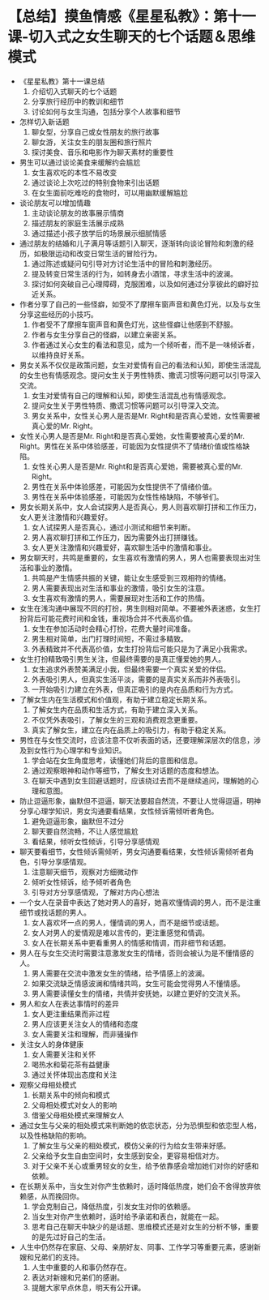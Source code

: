 # 【总结】摸鱼情感《星星私教》：第十一课-切入式之女生聊天的七个话题＆思维模式

-   《星星私教》第十一课总结
    1.  介绍切入式聊天的七个话题
    2.  分享旅行经历中的教训和细节
    3.  讨论如何与女生沟通，包括分享个人故事和细节
-   怎样切入新话题
    1.  聊女型，分享自己或女性朋友的旅行故事
    2.  聊女游，关注女生的朋友圈和旅行照片
    3.  探讨美食、音乐和电影作为聊天素材的重要性
-   男生可以通过谈论美食来缓解约会尴尬
    1.  女生喜欢吃的本性不易改变
    2.  通过谈论上次吃过的特别食物来引出话题
    3.  在女生面前吃难吃的食物时，可以用幽默缓解尴尬
-   谈论朋友可以增加情趣
    1.  主动谈论朋友的故事展示情商
    2.  描述朋友的家庭生活展示成熟
    3.  通过描述小孩子放学后的场景展示细腻情感
-   通过朋友的结婚和儿子满月等话题引入聊天，逐渐转向谈论冒险和刺激的经历，如极限运动和改变日常生活的冒险行为。
    1.  通过陈述或疑问句引导对方讨论生活中的冒险和刺激经历。
    2.  提及转变日常生活的行为，如转身去小酒馆，寻求生活中的波澜。
    3.  探讨如何突破自己心理障碍，克服困难，以及如何通过分享彼此的癖好拉近关系。
-   作者分享了自己的一些怪癖，如受不了摩擦车窗声音和黄色灯光，以及与女生分享这些经历的小技巧。
    1.  作者受不了摩擦车窗声音和黄色灯光，这些怪癖让他感到不舒服。
    2.  作者与女生分享自己的怪癖，以建立亲密关系。
    3.  作者通过关心女生的看法和意见，成为一个倾听者，而不是一味倾诉者，以维持良好关系。
-   男女关系不仅仅是政策问题，女生对爱情有自己的看法和认知，即使生活混乱的女生也有情感观念。提问女生关于男性特质、撒谎习惯等问题可以引导深入交流。
    1.  女生对爱情有自己的理解和认知，即使生活混乱也有情感观念。
    2.  提问女生关于男性特质、撒谎习惯等问题可以引导深入交流。
    3.  男女关系中，女性关心男人是否是Mr. Right和是否真心爱她，女性需要被真心爱的Mr. Right。
-   女性关心男人是否是Mr. Right和是否真心爱她，女性需要被真心爱的Mr. Right。男性在关系中体验感差，可能因为女性提供不了情绪价值或性格缺陷。
    1.  女性关心男人是否是Mr. Right和是否真心爱她，需要被真心爱的Mr. Right。
    2.  男性在关系中体验感差，可能因为女性提供不了情绪价值。
    3.  男性在关系中体验感差，可能因为女性性格缺陷，不够爷们。
-   男女长期关系中，女人会试探男人是否真心，男人则喜欢聊打拼和工作压力，女人更关注激情和兴趣爱好。
    1.  女人试探男人是否真心，通过小测试和细节来判断。
    2.  男人喜欢聊打拼和工作压力，因为需要外出打拼赚钱。
    3.  女人更关注激情和兴趣爱好，喜欢聊生活中的激情和事业。
-   男女聊天时，共鸣是重要的，女生喜欢有激情的男人，男人也需要表现出对生活和事业的激情。
    1.  共鸣是产生情感共振的关键，能让女生感受到三观相符的情绪。
    2.  男人需要表现出对生活和事业的激情，吸引女生的注意。
    3.  女生喜欢有激情的男人，需要展现对生活和工作的热情。
-   女生在浅沟通中展现不同的打扮，男生则相对简单。不要被外表迷惑，女生打扮背后可能花费时间和金钱，重视场合并不代表高价值。
    1.  女生在参加活动时会精心打扮，花费大量时间准备。
    2.  男生相对简单，出门打理时间短，不需过多精致。
    3.  外表精致并不代表高价值，女生打扮背后可能只是为了满足小我需求。
-   女生打扮精致吸引男生关注，但最终需要的是真正懂爱她的男人。
    1.  女生追求外表赞美满足小我，但最终需要一个真实关爱的伴侣。
    2.  外表吸引男人，但真实生活平淡，需要的是真实关系而非外表吸引。
    3.  一开始吸引力建立在外表，但真正吸引的是内在品质和行为方式。
-   了解女生内在生活模式和价值观，有助于建立稳定长期关系。
    1.  了解女生内在品质和生活方式，有助于建立深入关系。
    2.  不仅凭外表吸引，了解女生的三观和消费观念更重要。
    3.  真实了解女生，建立在内在品质上的吸引力，有助于稳定关系。
-   男性在与女性交流时，应该注意不仅听表面的话，还要理解深层次的信息，涉及到女性行为心理学和专业知识。
    1.  学会站在女生角度思考，读懂她们背后的意图和信息。
    2.  通过观察眼神和动作等细节，了解女生对话题的态度和想法。
    3.  在聊天中遇到女生回避话题时，应该绕过去而不是继续追问，理解她的心理和意图。
-   防止逗逼形象，幽默但不逗逼，聊天法要超自然流，不要让人觉得逗逼，明神分享心理学知识，男女沟通要看结果，女性倾诉需倾听者角色。
    1.  避免逗逼形象，幽默但不过分
    2.  聊天要自然流畅，不让人感觉尴尬
    3.  看结果，倾听女性倾诉，引导分享感情观
-   聊天要看细节，女性倾诉需倾听，男女沟通要看结果，女性倾诉需倾听者角色，引导分享感情观。
    1.  注意聊天细节，观察对方细微动作
    2.  倾听女性倾诉，给予倾听者角色
    3.  引导对方分享感情观，了解对方内心想法
-   一个女人在录音中表达了她对男人的喜好，她喜欢懂情调的男人，而不是注重细节或找话题的男人。
    1.  女人喜欢坏一点的男人，懂情调的男人，而不是细节或话题。
    2.  女人对男人的爱情观是难以言传的，更注重感觉和情调。
    3.  女人在长期关系中更看重男人的情感和情调，而非细节和话题。
-   男人在与女生交流时需要注意激发女生的情绪，否则会被认为是不懂情感的人。
    1.  男人需要在交流中激发女生的情绪，给予情感上的波澜。
    2.  如果交流缺乏情感波澜和情绪共鸣，女生可能会觉得男人不懂情感。
    3.  男人需要读懂女生的情绪，共情并安抚她，以建立更好的交流关系。
-   男人和女人在表达事情时的差异
    1.  女人更注重结果而非过程
    2.  男人应该更关注女人的情绪和态度
    3.  女人需要关注和理解，而非骚操作
-   关注女人的身体健康
    1.  女人需要关注和关怀
    2.  喝热水和菊花茶有益健康
    3.  通过关怀体现出态度和关注
-   观察父母相处模式
    1.  长期关系中的倾向和模式
    2.  父母相处模式对女人的影响
    3.  借鉴父母相处模式来理解女人
-   通过女生与父亲的相处模式来判断她的依恋状态，分为恐惧型和依恋型人格，以及性格缺陷的影响。
    1.  了解女生与父亲的相处模式，模仿父亲的行为给女生带来好感。
    2.  父亲给予女生自由空间时，女生感到安全，更容易相信对方。
    3.  对于父亲不关心或重男轻女的女生，给予依靠感会增加她们对你的好感和依赖。
-   在长期关系中，当女生对你产生依赖时，适时降低热度，她们会不舍得放弃依赖感，从而挽回你。
    1.  学会克制自己，降低热度，引发女生对你的依赖感。
    2.  当女生对你产生依赖时，适时给予承诺和表白，就能在一起。
    3.  思考自己在聊天中缺少的是话题、思维模式还是对女生的分析不够，重要的是先过好自己的生活。
-   人生中仍然存在家庭、父母、亲朋好友、同事、工作学习等重要元素，感谢新嫂和兄弟们的支持。
    1.  人生中重要的人和事仍然存在。
    2.  表达对新嫂和兄弟们的感谢。
    3.  提醒大家早点休息，明天有公开课。